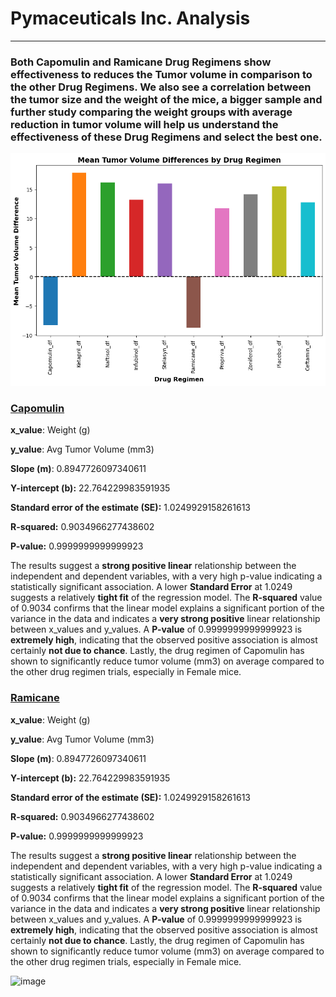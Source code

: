# Pymaceuticals Inc. Analysis
---
### Both Capomulin and Ramicane Drug Regimens show effectiveness to reduces the Tumor volume in comparison to the other Drug Regimens. We also see a correlation between the tumor size and the weight of the mice, a bigger sample and further study comparing the weight groups with average reduction in tumor volume will help us understand the effectiveness of these Drug Regimens and select the best one.

![image](https://github.com/Saurabh-Lakhanpal/matplotlib-challenge/blob/main/Pymaceuticals/mean_tumor_reduction.png)

### <ins>Capomulin</ins>

<p><strong>x_value</strong>: Weight (g)</p>
<p><strong>y_value</strong>: Avg Tumor Volume (mm3)</p>
<p><strong>Slope (m)</strong>: 0.8947726097340611</p>
<p><strong>Y-intercept (b):</strong> 22.764229983591935</p>
<p><strong>Standard error of the estimate (SE):</strong> 1.0249929158261613</p>
<p><strong>R-squared:</strong> 0.9034966277438602</p>
<p><strong>P-value:</strong> 0.9999999999999923</p> 

<p>The results suggest a <strong>strong positive linear</strong> relationship between the independent and dependent variables, with a very high p-value indicating a statistically significant association.
A lower <strong>Standard Error</strong> at 1.0249 suggests a relatively <strong>tight fit</strong> of the regression model.    
The <strong>R-squared</strong> value of 0.9034 confirms that the linear model explains a significant portion of the variance in the data and indicates a <strong> very strong positive</strong> linear relationship between x_values and y_values.
A <strong>P-value</strong> of 0.9999999999999923 is <strong>extremely high</strong>, indicating that the observed positive association is almost certainly <strong>not due to chance</strong>. Lastly, the drug regimen of Capomulin has shown to significantly reduce tumor volume (mm3) on average compared to the other drug regimen trials, especially in Female mice.
</p>

### <ins>Ramicane</ins>

<p><strong>x_value</strong>: Weight (g)</p>
<p><strong>y_value</strong>: Avg Tumor Volume (mm3)</p>
<p><strong>Slope (m)</strong>: 0.8947726097340611</p>
<p><strong>Y-intercept (b):</strong> 22.764229983591935</p>
<p><strong>Standard error of the estimate (SE):</strong> 1.0249929158261613</p>
<p><strong>R-squared:</strong> 0.9034966277438602</p>
<p><strong>P-value:</strong> 0.9999999999999923</p> 

<p>The results suggest a <strong>strong positive linear</strong> relationship between the independent and dependent variables, with a very high p-value indicating a statistically significant association.
A lower <strong>Standard Error</strong> at 1.0249 suggests a relatively <strong>tight fit</strong> of the regression model.    
The <strong>R-squared</strong> value of 0.9034 confirms that the linear model explains a significant portion of the variance in the data and indicates a <strong> very strong positive</strong> linear relationship between x_values and y_values.
A <strong>P-value</strong> of 0.9999999999999923 is <strong>extremely high</strong>, indicating that the observed positive association is almost certainly <strong>not due to chance</strong>. Lastly, the drug regimen of Capomulin has shown to significantly reduce tumor volume (mm3) on average compared to the other drug regimen trials, especially in Female mice.
</p>

![image](https://github.com/user-attachments/assets/3b27690b-cbae-47ad-bf72-54292b25a38f)

